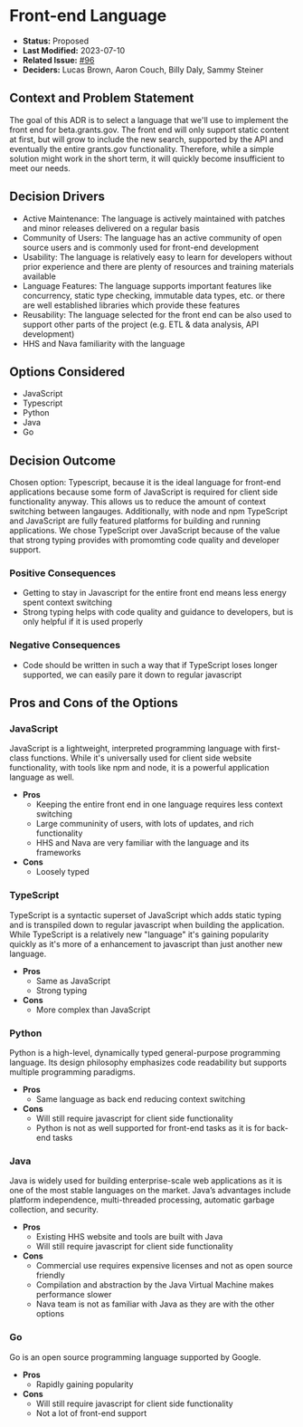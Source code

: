 # Front-end Language

- **Status:** Proposed <!-- REQUIRED -->
- **Last Modified:** 2023-07-10 <!-- REQUIRED -->
- **Related Issue:** [#96](https://github.com/HHS/grants-api/issues/96) <!-- RECOMMENDED -->
- **Deciders:** Lucas Brown, Aaron Couch, Billy Daly, Sammy Steiner <!-- REQUIRED -->

## Context and Problem Statement

The goal of this ADR is to select a language that we'll use to implement the front end for beta.grants.gov. The front end will only support static content at first, but will grow to include the new search, supported by the API and eventually the entire grants.gov functionality. Therefore, while a simple solution might work in the short term, it will quickly become insufficient to meet our needs.

## Decision Drivers <!-- RECOMMENDED -->

- Active Maintenance: The language is actively maintained with patches and minor releases delivered on a regular basis
- Community of Users: The language has an active community of open source users and is commonly used for front-end development
- Usability: The language is relatively easy to learn for developers without prior experience and there are plenty of resources and training materials available
- Language Features: The language supports important features like concurrency, static type checking, immutable data types, etc. or there are well established libraries which provide these features
- Reusability: The language selected for the front end can be also used to support other parts of the project (e.g. ETL & data analysis, API development)
- HHS and Nava familiarity with the language

## Options Considered

- JavaScript
- Typescript
- Python
- Java
- Go

## Decision Outcome <!-- REQUIRED -->

Chosen option: Typescript, because it is the ideal language for front-end applications because some form of JavaScript is required for client side functionality anyway. This allows us to reduce the amount of context switching between langauges. Additionally, with node and npm TypeScript and JavaScript are fully featured platforms for building and running applications. We chose TypeScript over JavaScript because of the value that strong typing provides with promomting code quality and developer support. 

### Positive Consequences <!-- OPTIONAL -->

- Getting to stay in Javascript for the entire front end means less energy spent context switching
- Strong typing helps with code quality and guidance to developers, but is only helpful if it is used properly

### Negative Consequences <!-- OPTIONAL -->

- Code should be written in such a way that if TypeScript loses longer supported, we can easily pare it down to regular javascript

## Pros and Cons of the Options <!-- OPTIONAL -->

### JavaScript

JavaScript is a lightweight, interpreted programming language with first-class functions. While it's universally used for client side website functionality, with tools like npm and node, it is a powerful application language as well.

- **Pros**
  - Keeping the entire front end in one language requires less context switching
  - Large communinity of users, with lots of updates, and rich functionality
  - HHS and Nava are very familiar with the language and its frameworks
- **Cons**
  - Loosely typed


### TypeScript

TypeScript is a syntactic superset of JavaScript which adds static typing and is transpiled down to regular javascript when building the application. While TypeScript is a relatively new "language" it's gaining popularity quickly as it's more of a enhancement to javascript than just another new language. 

- **Pros**
  - Same as JavaScript
  - Strong typing
- **Cons**
  - More complex than JavaScript

### Python

Python is a high-level, dynamically typed general-purpose programming language. Its design philosophy emphasizes code readability but supports multiple programming paradigms. 

- **Pros**
  - Same language as back end reducing context switching
- **Cons**
  - Will still require javascript for client side functionality
  - Python is not as well supported for front-end tasks as it is for back-end tasks


### Java

Java is widely used for building enterprise-scale web applications as it is one of the most stable languages on the market. Java’s advantages include platform independence, multi-threaded processing, automatic garbage collection, and security.

- **Pros**
  - Existing HHS website and tools are built with Java
  - Will still require javascript for client side functionality
- **Cons**
  - Commercial use requires expensive licenses and not as open source friendly
  - Compilation and abstraction by the Java Virtual Machine makes performance slower
  - Nava team is not as familiar with Java as they are with the other options

### Go

Go is an open source programming language supported by Google.

- **Pros**
  - Rapidly gaining popularity
- **Cons**
  - Will still require javascript for client side functionality
  - Not a lot of front-end support

<!--
## Links OPTIONAL 

- [{Link name}](link to external resource)
- ...
-->
